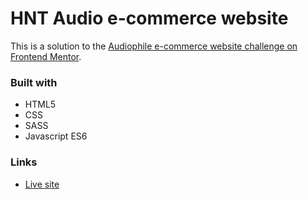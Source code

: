 # HNT Audio e-commerce website

This is a solution to the [Audiophile e-commerce website challenge on Frontend Mentor](https://www.frontendmentor.io/challenges/audiophile-ecommerce-website-C8cuSd_wx).

### Built with

- HTML5
- CSS
- SASS
- Javascript ES6

### Links

- [Live site](https://hnt-audio.netlify.app/)
